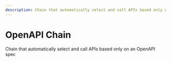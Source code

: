 ```yaml
---
description: Chain that automatically select and call APIs based only on an OpenAPI spec
---
```


# OpenAPI Chain

Chain that automatically select and call APIs based only on an OpenAPI spec
